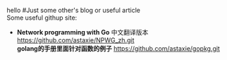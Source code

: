 hello
#Just some other's blog or useful article  
Some useful githup site:  
* **Network programming with Go** 中文翻译版本<https://github.com/astaxie/NPWG_zh.git>  
**golang的手册里面针对函数的例子** https://github.com/astaxie/gopkg.git
